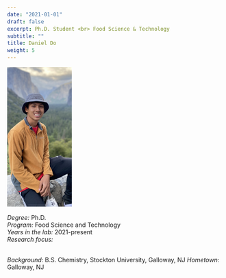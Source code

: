 ```yaml
---
date: "2021-01-01"
draft: false
excerpt: Ph.D. Student <br> Food Science & Technology
subtitle: ""
title: Daniel Do
weight: 5
---
```


<p align="left"> 
<img src=featured.jpeg width="30%" alt="photo of daniel do">
</p>

*Degree:* Ph.D. <br>
*Program:* Food Science and Technology <br>
*Years in the lab:* 2021-present <br>
*Research focus:* 
<br> <br>

*Background:* B.S. Chemistry, Stockton University, Galloway, NJ
*Hometown:* Galloway, NJ